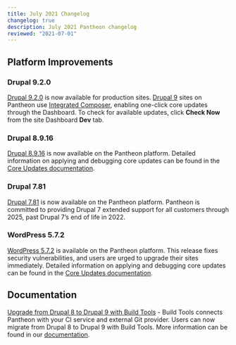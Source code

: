 ```yaml
---
title: July 2021 Changelog
changelog: true
description: July 2021 Pantheon changelog
reviewed: "2021-07-01"
---
```


## Platform Improvements

### Drupal 9.2.0

[Drupal 9.2.0](https://www.drupal.org/project/drupal/releases/9.2.0) is now available for production sites. [Drupal 9](/drupal-9) sites on Pantheon use [Integrated Composer](guides/integrated-composer), enabling one-click core updates through the Dashboard. To check for available updates, click **Check Now** from the site Dashboard **Dev** tab.


### Drupal 8.9.16

[Drupal 8.9.16](https://www.drupal.org/project/drupal/releases/8.9.16) is now available on the Pantheon platform. Detailed information on applying and debugging core updates can be found in the [Core Updates documentation](/core-updates).


### Drupal 7.81

[Drupal 7.81](https://github.com/pantheon-systems/drops-7/tags) is now available on the Pantheon platform. Pantheon is committed to providing Drupal 7 extended support for all customers through 2025, past Drupal 7’s end of life in 2022.


### WordPress 5.7.2

[WordPress 5.7.2](https://wordpress.org/news/2021/05/wordpress-5-7-2-security-release/) is available on the Pantheon platform. This release fixes security vulnerabilities, and users are urged to upgrade their sites immediately. Detailed information on applying and debugging core updates can be found in the [Core Updates documentation](/core-updates).




## Documentation

[Upgrade from Drupal 8 to Drupal 9 with Build Tools](/guides/drupal-9-migration/build-tools-to-d9-build-tools) - Build Tools connects Pantheon with your CI service and external Git provider. Users can now migrate from Drupal 8 to Drupal 9 with Build Tools. More information can be found in our [documentation](/guides/drupal-9-migration).
